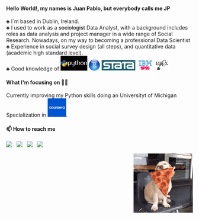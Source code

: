 
#### Hello World!, my names is Juan Pablo, but everybody calls me JP <br/>

 ♣ I´m based in Dublin, Ireland. <br/>
 ♣ I used to work as a ~~sociologist~~ Data Analyst, with a background includes roles as data analysis and project manager in a wide range of Social Research. Nowadays, on my way to becoming a professional Data Scientist <br/>
 ♣ Experience in social survey design (all steps), and quantitative data (academic high standard level).  <br/>
 ♣ Good knowledge of 
 <code><img height="40" src="images/python-Programming-Language-Software.jpg"></code>
 <code><img height="30" src="images/R.jpeg"></code>
 <code><img height="30" src="images/stata.png"></code>
 <code><img height="30" src="images/spss.png"></code>
 <code><img height="30" src="images/latex_logo.png"></code>
 <br/>

#### What I'm focusing on 👨‍💻

Currently improving my Python skills doing an Universityt of Michigan Specialization in  <code><img height="50" src="images/Coursera.png"></code>.  <br/>

#### 📫 How to reach me 

<p align='left'>
<a target="_blank" href="mailto:jppalmab@gmail.com"><img src="https://img.shields.io/badge/-Gmail-D14836?style=for-the-badge&logo=Gmail&logoColor=white"></img></a>&nbsp;&nbsp;
<a href="https://www.linkedin.com/in/juan-pablo-palma-b-9b9574b7//"><img height="30" src="https://github.com/stephenajulu/WaylonWalker/blob/main/icon/linkedin.png?raw=true"></a>&nbsp;&nbsp;
<a href="https://twitter.com/jppalmab"><img height="30" src="https://github.com/stephenajulu/WaylonWalker/blob/main/icon/twitter.png?raw=true"></a>&nbsp;&nbsp;
<a href="https://www.instagram.com/jppalmab/"><img height="30" src="https://github.com/stephenajulu/WaylonWalker/blob/main/icon/instagram.jpg?raw=true"></a>
</p>

<p align='right'>
 <img src=images/giphy.gif width="160px">
</p>
